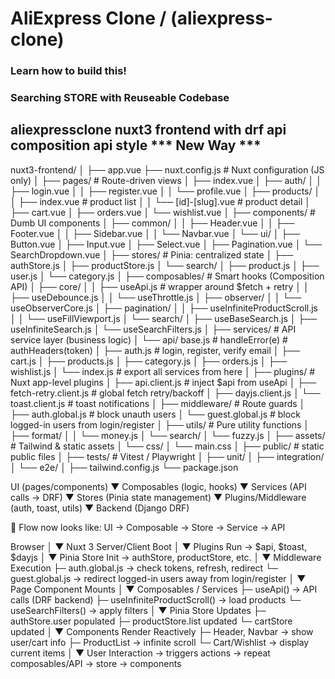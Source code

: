 # AliExpress Clone / (aliexpress-clone)

### Learn how to build this!
### Searching STORE with Reuseable Codebase
<!-- // https://collectionapi.metmuseum.org/public/collection/v1/departments -->

## aliexpressclone nuxt3 frontend with drf api composition api style *** New Way ***
nuxt3-frontend/
│
├── app.vue
├── nuxt.config.js                  # Nuxt configuration (JS only)
│
├── pages/                          # Route-driven views
│   ├── index.vue
│   ├── auth/
│   │   ├── login.vue
│   │   ├── register.vue
│   │   └── profile.vue
│   ├── products/
│   │   ├── index.vue               # product list
│   │   └── [id]-[slug].vue         # product detail
│   ├── cart.vue
│   ├── orders.vue
│   └── wishlist.vue
│
├── components/                     # Dumb UI components
│   ├── common/
│   │   ├── Header.vue
│   │   ├── Footer.vue
│   │   ├── Sidebar.vue
│   │   └── Navbar.vue
│   └── ui/
│       ├── Button.vue
│       ├── Input.vue
│       ├── Select.vue
│       ├── Pagination.vue
│       └── SearchDropdown.vue
│
├── stores/                         # Pinia: centralized state
│   ├── authStore.js
│   ├── productStore.js
│   └── search/
│       ├── product.js
│       ├── user.js
│       └── category.js
│
├── composables/                    # Smart hooks (Composition API)
│   ├── core/
│   │   ├── useApi.js               # wrapper around $fetch + retry
│   │   ├── useDebounce.js
│   │   └── useThrottle.js
│   ├── observer/
│   │   └── useObserverCore.js
│   ├── pagination/
│   │   ├── useInfiniteProductScroll.js
│   │   └── useFillViewport.js
│   └── search/
│       ├── useBaseSearch.js
│       ├── useInfiniteSearch.js
│       └── useSearchFilters.js
│
├── services/                       # API service layer (business logic)
│   └── api/
            base.js                 # handleError(e) # authHeaders(token) 
│       ├── auth.js                 # login, register, verify email
│       ├── cart.js
│       ├── products.js
│       ├── category.js
│       ├── orders.js
│       ├── wishlist.js
│       └── index.js                # export all services from here
│
├── plugins/                        # Nuxt app-level plugins
│   ├── api.client.js               # inject $api from useApi
│   ├── fetch-retry.client.js       # global fetch retry/backoff
│   ├── dayjs.client.js
│   └── toast.client.js             # toast notifications
│
├── middleware/                     # Route guards
│   ├── auth.global.js              # block unauth users
│   └── guest.global.js             # block logged-in users from login/register
│
├── utils/                          # Pure utility functions
│   ├── format/
│   │   └── money.js
│   └── search/
│       └── fuzzy.js
│
├── assets/                         # Tailwind & static assets
│   └── css/
│       └── main.css
│
├── public/                         # static public files
│
├── tests/                          # Vitest / Playwright
│   ├── unit/
│   ├── integration/
│   └── e2e/
│
├── tailwind.config.js
└── package.json


UI (pages/components)
   ▼
Composables (logic, hooks)
   ▼
Services (API calls → DRF)
   ▼
Stores (Pinia state management)
   ▼
Plugins/Middleware (auth, toast, utils)
   ▼
Backend (Django DRF)



🔑 Flow now looks like:
UI → Composable → Store → Service → API



Browser
   │
   ▼
Nuxt 3 Server/Client Boot
   │
   ▼
Plugins Run → $api, $toast, $dayjs
   │
   ▼
Pinia Store Init → authStore, productStore, etc.
   │
   ▼
Middleware Execution
   ├─ auth.global.js → check tokens, refresh, redirect
   └─ guest.global.js → redirect logged-in users away from login/register
   │
   ▼
Page Component Mounts
   │
   ▼
Composables / Services
   ├─ useApi() → API calls (DRF backend)
   ├─ useInfiniteProductScroll() → load products
   └─ useSearchFilters() → apply filters
   │
   ▼
Pinia Store Updates
   ├─ authStore.user populated
   ├─ productStore.list updated
   └─ cartStore updated
   │
   ▼
Components Render Reactively
   ├─ Header, Navbar → show user/cart info
   ├─ ProductList → infinite scroll
   └─ Cart/Wishlist → display current items
   │
   ▼
User Interaction → triggers actions → repeat composables/API → store → components
